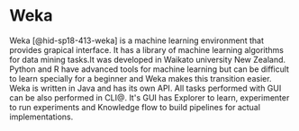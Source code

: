 Weka
====

Weka [@hid-sp18-413-weka] is a machine learning environment that
provides grapical interface. It has a library of machine learning
algorithms for data mining tasks.It was developed in Waikato university
New Zealand. Python and R have advanced tools for machine learning but
can be difficult to learn specially for a beginner and Weka makes this
transition easier. Weka is written in Java and has its own API. All
tasks performed with GUI can be also performed in CLI@. It's GUI has
Explorer to learn, experimenter to run experiments and Knowledge flow to
build pipelines for actual implementations.
